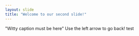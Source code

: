 ```yaml
---
layout: slide
title: "Welcome to our second slide!"
---
```

"Witty caption must be here" 
Use the left arrow to go back! test

